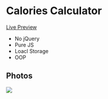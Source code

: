# Calories Calculator
[Live Preview]()

- No jQuery
- Pure JS
- Loacl Storage
- OOP


## Photos
![](https://github.com/ahmedali5696/MyProjects/blob/master/Book%20List/Screenshot_2.png)

